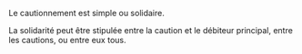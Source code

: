 Le cautionnement est simple ou solidaire.  

  

La solidarité peut être stipulée entre la caution et le débiteur principal, entre les cautions, ou entre eux tous.

